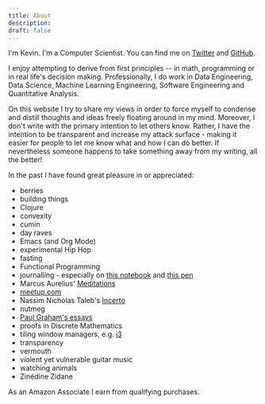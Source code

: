 ```yaml
---
title: About
description:
draft: false
---
```


I'm Kevin. I'm a Computer Scientist. You can find me on [Twitter](https://twitter.com/kevkle) and [GitHub](https://github.com/kklein).

I enjoy attempting to derive from first principles -- in math, programming or in real life's decision making. Professionally, I do work in Data Engineering, Data Science, Machine Learning Engineering, Software Engineering and Quantitative Analysis.

On this website I try to share my views in order to force myself to condense and distill thoughts and ideas freely floating around in my mind. Moreover, I don't write with the primary intention to let others know. Rather, I have the intention to be transparent and increase my attack surface - making it easier for people to let me know what and how I can do better. If nevertheless someone happens to take something away from my writing, all the better!

In the past I have found great pleasure in or appreciated:
- berries
- building things
- Clojure
- convexity
- cumin
- day raves
- Emacs (and Org Mode)
- experimental Hip Hop
- fasting
- Functional Programming
- journalling - especially on [this notebook](https://amzn.to/3x0w7VK) and [this pen](https://amzn.to/3nkRIno)
- Marcus Aurelius' [Meditations](https://amzn.to/3PSM7BI)
- [meetup.com](https://www.meetup.com/)
- Nassim Nicholas Taleb's [Incerto](https://amzn.to/3z914tE)
- nutmeg
- [Paul Graham's essays](http://paulgraham.com/articles.html)
- proofs in Discrete Mathematics
- tiling window managers, e.g. [i3](https://i3wm.org/)
- transparency
- vermouth
- violent yet vulnerable guitar music
- watching animals
- Zinédine Zidane

As an Amazon Associate I earn from qualifying purchases.
